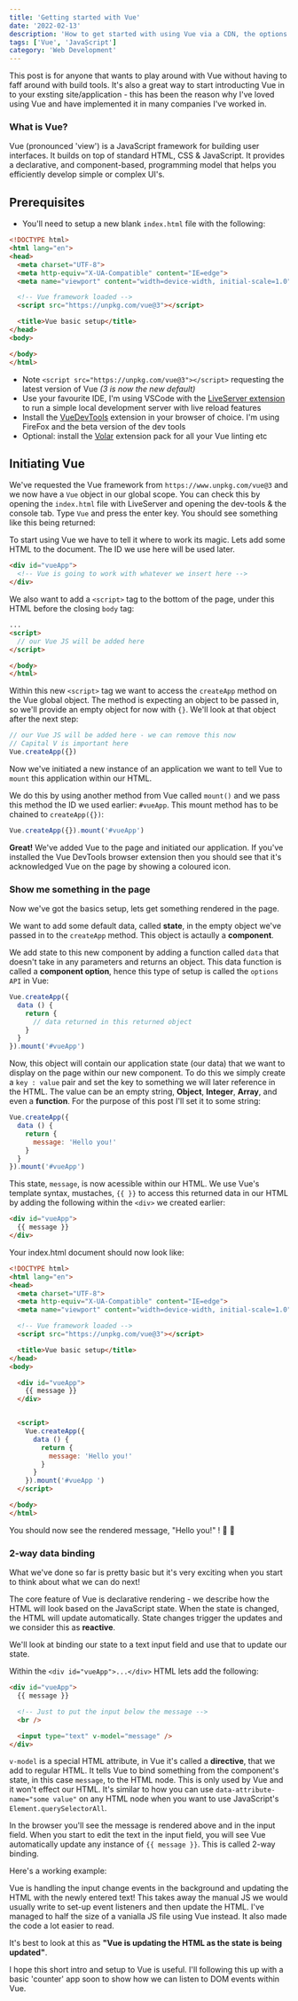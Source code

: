```yaml
---
title: 'Getting started with Vue'
date: '2022-02-13'
description: 'How to get started with using Vue via a CDN, the options API, and no build tools...'
tags: ['Vue', 'JavaScript']
category: 'Web Development'
---
```


<p class="introduction">
This post is for anyone that wants to play around with Vue without having to faff around with build tools. It's also a great way to start introducting Vue in to your exsting site/application - this has been the reason why I've loved using Vue and have implemented it in many companies I've worked in.
</p>

### What is Vue?
Vue (pronounced 'view') is a JavaScript framework for building user interfaces. It builds on top of standard HTML, CSS & JavaScript. It provides a declarative, and component-based, programming model that helps you efficiently develop simple or complex UI's.

## Prerequisites
- You'll need to setup a new blank `index.html` file with the following:
```html
<!DOCTYPE html>
<html lang="en">
<head>
  <meta charset="UTF-8">
  <meta http-equiv="X-UA-Compatible" content="IE=edge">
  <meta name="viewport" content="width=device-width, initial-scale=1.0">

  <!-- Vue framework loaded -->
  <script src="https://unpkg.com/vue@3"></script>

  <title>Vue basic setup</title>
</head>
<body>

</body>
</html>
```
- Note `<script src="https://unpkg.com/vue@3"></script>` requesting the latest version of Vue _(3 is now the new default)_
- Use your favourite IDE, I'm using VSCode with the [LiveServer extension](https://marketplace.visualstudio.com/items?itemName=ritwickdey.LiveServer) to run a simple local development server with live reload features
- Install the [VueDevTools](https://addons.mozilla.org/en-US/firefox/addon/vue-js-devtools/) extension in your browser of choice. I'm using FireFox and the beta version of the dev tools
- Optional: install the [Volar](https://marketplace.visualstudio.com/items?itemName=MisterJ.vue-volar-extention-pack) extension pack for all your Vue linting etc


## Initiating Vue
We've requested the Vue framework from `https://www.unpkg.com/vue@3` and we now have a `Vue` object in our global scope. You can check this by opening the `index.html` file with LiveServer and opening the dev-tools & the console tab. Type `Vue` and press the enter key. You should see something like this being returned:

<article-image src="blog/getting-started-with-vue/vue-global-object.png" alt="the Vue global object in the browser's dev-tools console tab" ><template v-slot:caption>_This is very much like how we load jQuery_</template></article-image>


To start using Vue we have to tell it where to work its magic. Lets add some HTML to the document. The ID we use here will be used later.

```html
<div id="vueApp">
  <!-- Vue is going to work with whatever we insert here -->
</div>
```

We also want to add a `<script>` tag to the bottom of the page, under this HTML before the closing `body` tag:

```html
...
<script>
  // our Vue JS will be added here
</script>

</body>
</html>
```

Within this new `<script>` tag we want to access the `createApp` method on the Vue global object. The method is expecting an object to be passed in, so we'll provide an empty object for now with `{}`. We'll look at that object after the next step:

```js
// our Vue JS will be added here - we can remove this now
// Capital V is important here
Vue.createApp({})
```

Now we've initiated a new instance of an application we want to tell Vue to `mount` this application within our HTML.

We do this by using another method from Vue called `mount()` and we pass this method the ID we used earlier: `#vueApp`. This mount method has to be chained to `createApp({})`:

```js
Vue.createApp({}).mount('#vueApp')
```

**Great!** We've added Vue to the page and initiated our application. If you've installed the Vue DevTools browser extension then you should see that it's acknowledged Vue on the page by showing a coloured icon.


### Show me something in the page

Now we've got the basics setup, lets get something rendered in the page.

We want to add some default data, called **state**, in the empty object we've passed in to the `createApp` method. This object is actaully a **component**.

We add state to this new component by adding a function called `data` that doesn't take in any parameters and returns an object. This data function is called a **component option**, hence this type of setup is called the `options API` in Vue:

```js
Vue.createApp({
  data () {
    return {
      // data returned in this returned object
    }
  }
}).mount('#vueApp')
```

Now, this object will contain our application state (our data) that we want to display on the page within our new component. To do this we simply create a `key : value` pair and set the key to something we will later reference in the HTML. The value can be an empty string, **Object**, **Integer**, **Array**, and even a **function**. For the purpose of this post I'll set it to some string:

```js
Vue.createApp({
  data () {
    return {
      message: 'Hello you!'
    }
  }
}).mount('#vueApp')
```

This state, `message`, is now acessible within our HTML. We use Vue's template syntax, mustaches, `{{ }}` to access this returned data in our HTML by adding the following within the `<div>` we created earlier:

```html
<div id="vueApp">
  {{ message }}
</div>
```

Your index.html document should now look like:

```html
<!DOCTYPE html>
<html lang="en">
<head>
  <meta charset="UTF-8">
  <meta http-equiv="X-UA-Compatible" content="IE=edge">
  <meta name="viewport" content="width=device-width, initial-scale=1.0">

  <!-- Vue framework loaded -->
  <script src="https://unpkg.com/vue@3"></script>

  <title>Vue basic setup</title>
</head>
<body>

  <div id="vueApp">
    {{ message }}
  </div>


  <script>
    Vue.createApp({
      data () {
        return {
          message: 'Hello you!'
        }
      }
    }).mount('#vueApp ')
  </script>

</body>
</html>
```

You should now see the rendered message, "Hello you!" ! 🎉 🥳

### 2-way data binding

What we've done so far is pretty basic but it's very exciting when you start to think about what we can do next!

The core feature of Vue is declarative rendering - we describe how the HTML will look based on the JavaScript state. When the state is changed, the HTML will update automatically. State changes trigger the updates and we consider this as **reactive**.

We'll look at binding our state to a text input field and use that to update our state.

Within the `<div id="vueApp">...</div>` HTML lets add the following:

```html
<div id="vueApp">
  {{ message }}

  <!-- Just to put the input below the message -->
  <br />

  <input type="text" v-model="message" />
</div>
```

`v-model` is a special HTML attribute, in Vue it's called a **directive**, that we add to regular HTML. It tells Vue to bind something from the component's state, in this case `message`, to the HTML node. This is only used by Vue and it won't effect our HTML. It's similar to how you can use `data-attribute-name="some value"` on any HTML node when you want to use JavaScript's `Element.querySelectorAll`.

In the browser you'll see the message is rendered above and in the input field. When you start to edit the text in the input field, you will see Vue automatically update any instance of `{{ message }}`. This is called 2-way binding.

Here's a working example:

<hello-vue></hello-vue>

Vue is handling the input change events in the background and updating the HTML with the newly entered text! This takes away the manual JS we would usually write to set-up event listeners and then update the HTML. I've managed to half the size of a vanialla JS file using Vue instead. It also made the code a lot easier to read.

It's best to look at this as **"Vue is updating the HTML as the state is being updated"**.

I hope this short intro and setup to Vue is useful. I'll following this up with a basic 'counter' app soon to show how we can listen to DOM events within Vue.
